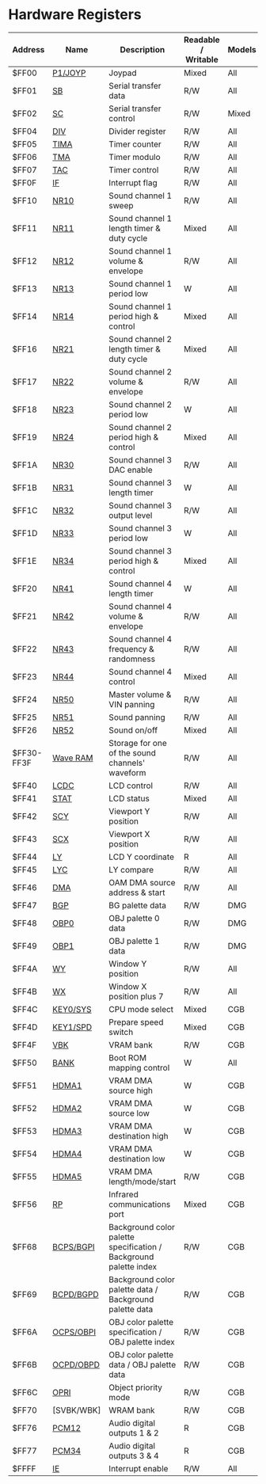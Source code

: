 
# Hardware Registers

Address    | Name        | Description                                                       | Readable / Writable | Models
-----------|-------------|-------------------------------------------------------------------|---------------------|-------
$FF00      | [P1/JOYP]   | Joypad                                                            | Mixed               | All
$FF01      | [SB]        | Serial transfer data                                              | R/W                 | All
$FF02      | [SC]        | Serial transfer control                                           | R/W                 | Mixed
$FF04      | [DIV]       | Divider register                                                  | R/W                 | All
$FF05      | [TIMA]      | Timer counter                                                     | R/W                 | All
$FF06      | [TMA]       | Timer modulo                                                      | R/W                 | All
$FF07      | [TAC]       | Timer control                                                     | R/W                 | All
$FF0F      | [IF]        | Interrupt flag                                                    | R/W                 | All
$FF10      | [NR10]      | Sound channel 1 sweep                                             | R/W                 | All
$FF11      | [NR11]      | Sound channel 1 length timer & duty cycle                         | Mixed               | All
$FF12      | [NR12]      | Sound channel 1 volume & envelope                                 | R/W                 | All
$FF13      | [NR13]      | Sound channel 1 period low                                        | W                   | All
$FF14      | [NR14]      | Sound channel 1 period high & control                             | Mixed               | All
$FF16      | [NR21]      | Sound channel 2 length timer & duty cycle                         | Mixed               | All
$FF17      | [NR22]      | Sound channel 2 volume & envelope                                 | R/W                 | All
$FF18      | [NR23]      | Sound channel 2 period low                                        | W                   | All
$FF19      | [NR24]      | Sound channel 2 period high & control                             | Mixed               | All
$FF1A      | [NR30]      | Sound channel 3 DAC enable                                        | R/W                 | All
$FF1B      | [NR31]      | Sound channel 3 length timer                                      | W                   | All
$FF1C      | [NR32]      | Sound channel 3 output level                                      | R/W                 | All
$FF1D      | [NR33]      | Sound channel 3 period low                                        | W                   | All
$FF1E      | [NR34]      | Sound channel 3 period high & control                             | Mixed               | All
$FF20      | [NR41]      | Sound channel 4 length timer                                      | W                   | All
$FF21      | [NR42]      | Sound channel 4 volume & envelope                                 | R/W                 | All
$FF22      | [NR43]      | Sound channel 4 frequency & randomness                            | R/W                 | All
$FF23      | [NR44]      | Sound channel 4 control                                           | Mixed               | All
$FF24      | [NR50]      | Master volume & VIN panning                                       | R/W                 | All
$FF25      | [NR51]      | Sound panning                                                     | R/W                 | All
$FF26      | [NR52]      | Sound on/off                                                      | Mixed               | All
$FF30-FF3F | [Wave RAM]  | Storage for one of the sound channels' waveform                   | R/W                 | All
$FF40      | [LCDC]      | LCD control                                                       | R/W                 | All
$FF41      | [STAT]      | LCD status                                                        | Mixed               | All
$FF42      | [SCY]       | Viewport Y position                                               | R/W                 | All
$FF43      | [SCX]       | Viewport X position                                               | R/W                 | All
$FF44      | [LY]        | LCD Y coordinate                                                  | R                   | All
$FF45      | [LYC]       | LY compare                                                        | R/W                 | All
$FF46      | [DMA]       | OAM DMA source address & start                                    | R/W                 | All
$FF47      | [BGP]       | BG palette data                                                   | R/W                 | DMG
$FF48      | [OBP0]      | OBJ palette 0 data                                                | R/W                 | DMG
$FF49      | [OBP1]      | OBJ palette 1 data                                                | R/W                 | DMG
$FF4A      | [WY]        | Window Y position                                                 | R/W                 | All
$FF4B      | [WX]        | Window X position plus 7                                          | R/W                 | All
$FF4C      | [KEY0/SYS]  | CPU mode select                                                   | Mixed               | CGB
$FF4D      | [KEY1/SPD]  | Prepare speed switch                                              | Mixed               | CGB
$FF4F      | [VBK]       | VRAM bank                                                         | R/W                 | CGB
$FF50      | [BANK]      | Boot ROM mapping control                                          | W                   | All
$FF51      | [HDMA1]     | VRAM DMA source high                                              | W                   | CGB
$FF52      | [HDMA2]     | VRAM DMA source low                                               | W                   | CGB
$FF53      | [HDMA3]     | VRAM DMA destination high                                         | W                   | CGB
$FF54      | [HDMA4]     | VRAM DMA destination low                                          | W                   | CGB
$FF55      | [HDMA5]     | VRAM DMA length/mode/start                                        | R/W                 | CGB
$FF56      | [RP]        | Infrared communications port                                      | Mixed               | CGB
$FF68      | [BCPS/BGPI] | Background color palette specification / Background palette index | R/W                 | CGB
$FF69      | [BCPD/BGPD] | Background color palette data / Background palette data           | R/W                 | CGB
$FF6A      | [OCPS/OBPI] | OBJ color palette specification / OBJ palette index               | R/W                 | CGB
$FF6B      | [OCPD/OBPD] | OBJ color palette data / OBJ palette data                         | R/W                 | CGB
$FF6C      | [OPRI]      | Object priority mode                                              | R/W                 | CGB
$FF70      | [SVBK/WBK]  | WRAM bank                                                         | R/W                 | CGB
$FF76      | [PCM12]     | Audio digital outputs 1 & 2                                       | R                   | CGB
$FF77      | [PCM34]     | Audio digital outputs 3 & 4                                       | R                   | CGB
$FFFF      | [IE]        | Interrupt enable                                                  | R/W                 | All

[P1/JOYP]: <#FF00 — P1/JOYP: Joypad>
[SB]: <#FF01 — SB: Serial transfer data>
[SC]: <#FF02 — SC: Serial transfer control>
[DIV]: <#FF04 — DIV: Divider register>
[TIMA]: <#FF05 — TIMA: Timer counter>
[TMA]: <#FF06 — TMA: Timer modulo>
[TAC]: <#FF07 — TAC: Timer control>
[IF]: <#FF0F — IF: Interrupt flag>
[NR10]: <#FF10 — NR10: Channel 1 sweep>
[NR11]: <#FF11 — NR11: Channel 1 length timer & duty cycle>
[NR12]: <#FF12 — NR12: Channel 1 volume & envelope>
[NR13]: <#FF13 — NR13: Channel 1 period low \[write-only\]>
[NR14]: <#FF14 — NR14: Channel 1 period high & control>
[NR21]: <#Sound Channel 2 — Pulse>
[NR22]: <#Sound Channel 2 — Pulse>
[NR23]: <#Sound Channel 2 — Pulse>
[NR24]: <#Sound Channel 2 — Pulse>
[NR30]: <#FF1A — NR30: Channel 3 DAC enable>
[NR31]: <#FF1B — NR31: Channel 3 length timer \[write-only\]>
[NR32]: <#FF1C — NR32: Channel 3 output level>
[NR33]: <#FF1D — NR33: Channel 3 period low \[write-only\]>
[NR34]: <#FF1E — NR34: Channel 3 period high & control>
[NR41]: <#FF20 — NR41: Channel 4 length timer \[write-only\]>
[NR42]: <#FF21 — NR42: Channel 4 volume & envelope>
[NR43]: <#FF22 — NR43: Channel 4 frequency & randomness>
[NR44]: <#FF23 — NR44: Channel 4 control>
[NR50]: <#FF24 — NR50: Master volume & VIN panning>
[NR51]: <#FF25 — NR51: Sound panning>
[NR52]: <#FF26 — NR52: Audio master control>
[Wave RAM]: <#FF30–FF3F — Wave pattern RAM>
[LCDC]: <#FF40 — LCDC: LCD control>
[STAT]: <#FF41 — STAT: LCD status>
[SCY]: <#FF42–FF43 — SCY, SCX: Background viewport Y position, X position>
[SCX]: <#FF42–FF43 — SCY, SCX: Background viewport Y position, X position>
[LY]: <#FF44 — LY: LCD Y coordinate \[read-only\]>
[LYC]: <#FF45 — LYC: LY compare>
[DMA]: <#FF46 — DMA: OAM DMA source address & start>
[BGP]: <#FF47 — BGP (Non-CGB Mode only): BG palette data>
[OBP0]: <#FF48–FF49 — OBP0, OBP1 (Non-CGB Mode only): OBJ palette 0, 1 data>
[OBP1]: <#FF48–FF49 — OBP0, OBP1 (Non-CGB Mode only): OBJ palette 0, 1 data>
[WY]: <#FF4A–FF4B — WY, WX: Window Y position, X position plus 7>
[WX]: <#FF4A–FF4B — WY, WX: Window Y position, X position plus 7>
[KEY0/SYS]: <#FF4C — KEY0/SYS (CGB Mode only): CPU mode select>
[KEY1/SPD]: <#FF4D — KEY1/SPD (CGB Mode only): Prepare speed switch>
[VBK]: <#FF4F — VBK (CGB Mode only): VRAM bank>
[BANK]: <#Power-Up Sequence>
[HDMA1]: <#FF51–FF52 — HDMA1, HDMA2 (CGB Mode only): VRAM DMA source (high, low) \[write-only\]>
[HDMA2]: <#FF51–FF52 — HDMA1, HDMA2 (CGB Mode only): VRAM DMA source (high, low) \[write-only\]>
[HDMA3]: <#FF53–FF54 — HDMA3, HDMA4 (CGB Mode only): VRAM DMA destination (high, low) \[write-only\]>
[HDMA4]: <#FF53–FF54 — HDMA3, HDMA4 (CGB Mode only): VRAM DMA destination (high, low) \[write-only\]>
[HDMA5]: <#FF55 — HDMA5 (CGB Mode only): VRAM DMA length/mode/start>
[RP]: <#FF56 — RP (CGB Mode only): Infrared communications port>
[BCPS/BGPI]: <#FF68 — BCPS/BGPI (CGB Mode only): Background color palette specification / Background palette index>
[BCPD/BGPD]: <#FF69 — BCPD/BGPD (CGB Mode only): Background color palette data / Background palette data>
[OCPS/OBPI]: <#FF6A–FF6B — OCPS/OBPI, OCPD/OBPD (CGB Mode only): OBJ color palette specification / OBJ palette index, OBJ color palette data / OBJ palette data>
[OCPD/OBPD]: <#FF6A–FF6B — OCPS/OBPI, OCPD/OBPD (CGB Mode only): OBJ color palette specification / OBJ palette index, OBJ color palette data / OBJ palette data>
[OPRI]: <#FF6C — OPRI (CGB Mode only): Object priority mode>
[SVBK]: <#FF70 — SVBK/WBK (CGB Mode only): WRAM bank>
[PCM12]: <#FF76 — PCM12 (CGB Mode only): Digital outputs 1 & 2 \[read-only\]>
[PCM34]: <#FF77 — PCM34 (CGB Mode only): Digital outputs 3 & 4 \[read-only\]>
[IE]: <#FFFF — IE: Interrupt enable>
